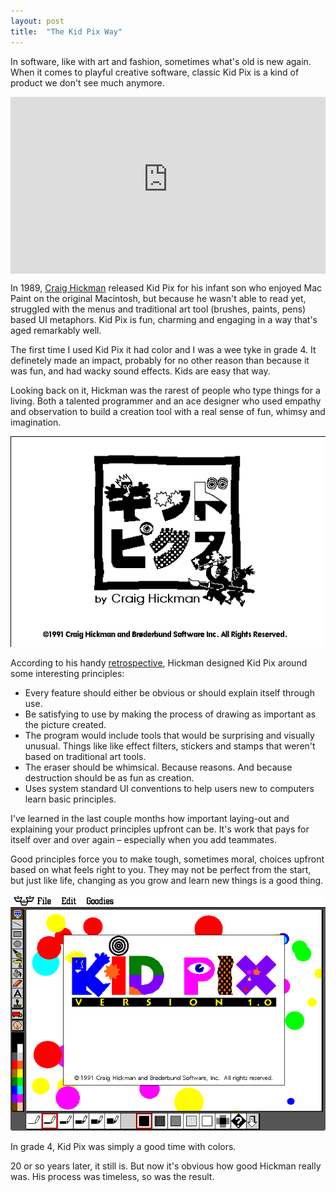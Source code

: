 ```yaml
---
layout: post
title:  "The Kid Pix Way"
---
```


In software, like with art and fashion, sometimes what's old is new again. When it comes to playful creative software, classic Kid Pix is a kind of product we don't see much anymore.

<style>.embed-container { position: relative; padding-bottom: 56.25%; height: 0; overflow: hidden; max-width: 100%; } .embed-container iframe, .embed-container object, .embed-container embed { position: absolute; top: 0; left: 0; width: 100%; height: 100%; }</style><div class='embed-container'><iframe src='https://www.youtube-nocookie.com/embed/TayProAkmBE' frameborder='0' allowfullscreen></iframe></div>

In 1989, [Craig Hickman][hickman] released Kid Pix for his infant son who enjoyed Mac Paint on the original Macintosh, but because he wasn't able to read yet, struggled with the menus and traditional art tool (brushes, paints, pens) based UI metaphors. Kid Pix is fun, charming and engaging in a way that's aged remarkably well.

The first time I used Kid Pix it had color and I was a wee tyke in grade 4. It definetely made an impact, probably for no other reason than because it was fun, and had wacky sound effects. Kids are easy that way.

Looking back on it, Hickman was the rarest of people who type things for a living. Both a talented programmer and an ace designer who used empathy and observation to build a creation tool with a real sense of fun, whimsy and imagination.

<img src="/images/2016/kidpix2show.gif" class="large">

According to his handy [retrospective][1], Hickman designed Kid Pix around some interesting principles:

- Every feature should either be obvious or should explain itself through use.
- Be satisfying to use by making the process of drawing as important as the picture created.
- The program would include tools that would be surprising and visually unusual. Things like like effect filters, stickers and stamps that weren't based on traditional art tools.
- The eraser should be whimsical. Because reasons. And because destruction should be as fun as creation.
- Uses system standard UI conventions to help users new to computers learn basic principles.

I've learned in the last couple months how important laying-out and explaining your product principles upfront can be. It's work that pays for itself over and over again – especially when you add teammates.

Good principles force you to make tough, sometimes moral, choices upfront based on what feels right to you. They may not be perfect from the start, but just like life, changing as you grow and learn new things is a good thing.

<img src="/images/2016/Kid_Pix_1.0_About.png">

In grade 4, Kid Pix was simply a good time with colors.

20 or so years later, it still is. But now it's obvious how good Hickman really was. His process was timeless, so was the result. 

[hickman]: http://red-green-blue.com/about/
[1]: http://red-green-blue.com/kid-pix-the-early-years/

